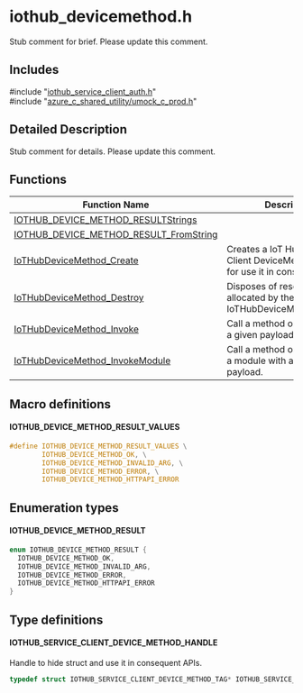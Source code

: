 # iothub_devicemethod.h 

Stub comment for brief. Please update this comment.

## Includes

\#include "[iothub_service_client_auth.h](iothub-service-client-auth-h.md)"  
\#include "[azure_c_shared_utility/umock_c_prod.h](umock-c-prod-h.md)"  

## Detailed Description

Stub comment for details. Please update this comment.

## Functions

Function Name                  | Description                                
--------------------------------|---------------------------------------------
[IOTHUB_DEVICE_METHOD_RESULTStrings](./iothub-devicemethod-h/iothub-device-method-resultstrings.md)            | 
[IOTHUB_DEVICE_METHOD_RESULT_FromString](./iothub-devicemethod-h/iothub-device-method-result-fromstring.md)            | 
[IoTHubDeviceMethod_Create](./iothub-devicemethod-h/iothubdevicemethod-create.md)            | Creates a IoT Hub Service Client DeviceMethod handle for use it in consequent APIs.
[IoTHubDeviceMethod_Destroy](./iothub-devicemethod-h/iothubdevicemethod-destroy.md)            | Disposes of resources allocated by the IoT Hub IoTHubDeviceMethod_Create.
[IoTHubDeviceMethod_Invoke](./iothub-devicemethod-h/iothubdevicemethod-invoke.md)            | Call a method on device with a given payload.
[IoTHubDeviceMethod_InvokeModule](./iothub-devicemethod-h/iothubdevicemethod-invokemodule.md)            | Call a method on device and a module with a given payload.

## Macro definitions

#### IOTHUB_DEVICE_METHOD_RESULT_VALUES

```C
#define IOTHUB_DEVICE_METHOD_RESULT_VALUES \
        IOTHUB_DEVICE_METHOD_OK, \
        IOTHUB_DEVICE_METHOD_INVALID_ARG, \
        IOTHUB_DEVICE_METHOD_ERROR, \
        IOTHUB_DEVICE_METHOD_HTTPAPI_ERROR 
```

## Enumeration types

#### IOTHUB_DEVICE_METHOD_RESULT

```C
enum IOTHUB_DEVICE_METHOD_RESULT {
  IOTHUB_DEVICE_METHOD_OK,
  IOTHUB_DEVICE_METHOD_INVALID_ARG,
  IOTHUB_DEVICE_METHOD_ERROR,
  IOTHUB_DEVICE_METHOD_HTTPAPI_ERROR
}
```

## Type definitions

#### IOTHUB_SERVICE_CLIENT_DEVICE_METHOD_HANDLE

Handle to hide struct and use it in consequent APIs. 

```C
typedef struct IOTHUB_SERVICE_CLIENT_DEVICE_METHOD_TAG* IOTHUB_SERVICE_CLIENT_DEVICE_METHOD_HANDLE;
```

